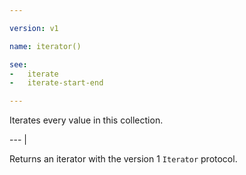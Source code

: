 ```yaml
---

version: v1

name: iterator()

see:
-   iterate
-   iterate-start-end

---
```


Iterates every value in this collection.

--- |

Returns an iterator with the version 1 `Iterator` protocol.

